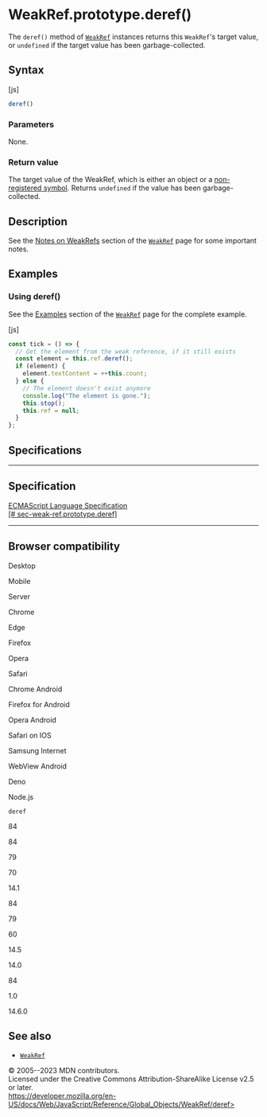 WeakRef.prototype.deref()
=========================

 
The `deref()` method of [`WeakRef`](../weakref) instances returns this
`WeakRef`\'s target value, or `undefined` if the target value has been
garbage-collected.


 
Syntax
------

 
 
 
[js]


```js
deref()
```




 
### Parameters

 
None.



 
### Return value 

 
The target value of the WeakRef, which is either an object or a
[non-registered
symbol](../symbol#shared_symbols_in_the_global_symbol_registry). Returns
`undefined` if the value has been garbage-collected.



 
Description
-----------

 
See the [Notes on WeakRefs](../weakref#notes_on_weakrefs) section of the
[`WeakRef`](../weakref) page for some important notes.



 
Examples
--------


 
### Using deref() 

 
See the [Examples](../weakref#examples) section of the
[`WeakRef`](../weakref) page for the complete example.

 
 
[js]


```js
const tick = () => {
  // Get the element from the weak reference, if it still exists
  const element = this.ref.deref();
  if (element) {
    element.textContent = ++this.count;
  } else {
    // The element doesn't exist anymore
    console.log("The element is gone.");
    this.stop();
    this.ref = null;
  }
};
```




Specifications
--------------

 
  -----------------------------------------------------------------------------------------------------------------------------
  Specification
  -----------------------------------------------------------------------------------------------------------------------------
  [ECMAScript Language Specification\
  [\#
  sec-weak-ref.prototype.deref]](https://tc39.es/ecma262/multipage/managing-memory.html#sec-weak-ref.prototype.deref)

  -----------------------------------------------------------------------------------------------------------------------------


Browser compatibility 
---------------------

 


Desktop

Mobile

Server

Chrome

Edge

Firefox

Opera

Safari

Chrome Android

Firefox for Android

Opera Android

Safari on IOS

Samsung Internet

WebView Android

Deno

Node.js

`deref`

84

84

79

70

14.1

84

79

60

14.5

14.0

84

1.0

14.6.0

 
See also 
--------

 
-   [`WeakRef`](../weakref)



 
© 2005--2023 MDN contributors.\
Licensed under the Creative Commons Attribution-ShareAlike License v2.5
or later.\
https://developer.mozilla.org/en-US/docs/Web/JavaScript/Reference/Global_Objects/WeakRef/deref>

